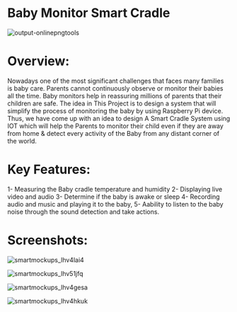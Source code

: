 # Baby Monitor Smart Cradle

![output-onlinepngtools](https://github.com/AbdelrahmanShehab/Baby_Monitor_smart_Cradle_iOS13/assets/36604938/527f4a51-f407-4b40-a9b6-e4a924503cfd)

# Overview:

Nowadays one of the most significant challenges that faces many families is baby care.
Parents cannot continuously observe or monitor their babies all the time.
Baby monitors help in reassuring millions of parents that their children are safe.
The idea in This Project is to design a system that will simplify the process of monitoring the baby by using Raspberry Pi device.
Thus, we have come up with an idea to design 
A Smart Cradle System using IOT which will help the Parents to monitor their child
even if they are away from home & detect every activity of the Baby from any distant corner of the world.

# Key Features:

1- Measuring the Baby cradle temperature and humidity
2- Displaying live video and audio
3- Determine if the baby is awake or sleep
4- Recording audio and music and playing it to the baby,
5- Aability to listen to the baby noise through the sound detection and take actions.

# Screenshots: 

![smartmockups_lhv4lai4](https://github.com/AbdelrahmanShehab/Baby_Monitor_smart_Cradle_iOS13/assets/36604938/cc0abbef-78a3-4467-aaab-dec3e84f18ef)

![smartmockups_lhv51jfq](https://github.com/AbdelrahmanShehab/Baby_Monitor_smart_Cradle_iOS13/assets/36604938/b4c4c44e-aa8e-4e3a-ae97-59401b707337)

![smartmockups_lhv4gesa](https://github.com/AbdelrahmanShehab/Baby_Monitor_smart_Cradle_iOS13/assets/36604938/02f0ddbf-bb85-4cc5-9831-c703d23ff3d3)

![smartmockups_lhv4hkuk](https://github.com/AbdelrahmanShehab/Baby_Monitor_smart_Cradle_iOS13/assets/36604938/86d31311-d006-48f9-bd7e-ff62742f6710)
